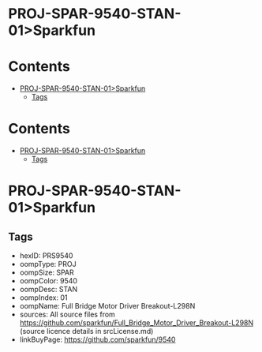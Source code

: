 
PROJ-SPAR-9540-STAN-01>Sparkfun
===============================

Contents
========

* [PROJ-SPAR-9540-STAN-01>Sparkfun](#proj-spar-9540-stan-01sparkfun)
	* [Tags](#tags)

Contents
========

* [PROJ-SPAR-9540-STAN-01>Sparkfun](#proj-spar-9540-stan-01sparkfun)
	* [Tags](#tags)

# PROJ-SPAR-9540-STAN-01>Sparkfun

## Tags

- hexID: PRS9540
- oompType: PROJ
- oompSize: SPAR
- oompColor: 9540
- oompDesc: STAN
- oompIndex: 01
- oompName: Full Bridge Motor Driver Breakout-L298N
- sources: All source files from https://github.com/sparkfun/Full_Bridge_Motor_Driver_Breakout-L298N (source licence details in srcLicense.md)
- linkBuyPage: https://github.com/sparkfun/9540
